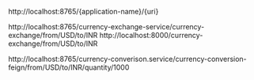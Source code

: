 http://localhost:8765/{application-name}/{uri}

http://localhost:8765/currency-exchange-service/currency-exchange/from/USD/to/INR
http://localhost:8000/currency-exchange/from/USD/to/INR

http://localhost:8765/currency-converison.service/currency-conversion-feign/from/USD/to/INR/quantity/1000
